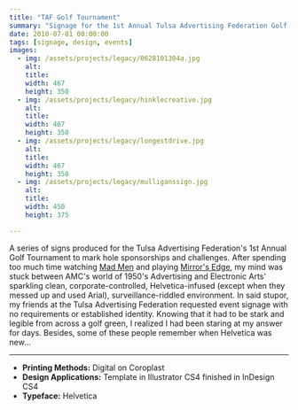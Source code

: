 ```yaml
---
title: "TAF Golf Tournament"
summary: "Signage for the 1st Annual Tulsa Advertising Federation Golf Tournament."
date: 2010-07-01 00:00:00
tags: [signage, design, events]
images:
  - img: /assets/projects/legacy/0628101304a.jpg
    alt: 
    title: 
    width: 467
    height: 350
  - img: /assets/projects/legacy/hinklecreative.jpg
    alt: 
    title: 
    width: 467
    height: 350
  - img: /assets/projects/legacy/longestdrive.jpg
    alt: 
    title: 
    width: 467
    height: 350
  - img: /assets/projects/legacy/mulliganssign.jpg
    alt: 
    title: 
    width: 450
    height: 375

---
```


A series of signs produced for the Tulsa Advertising Federation's 1st Annual Golf Tournament to mark hole sponsorships and challenges. After spending too much time watching [Mad Men](http://www.amctv.com/originals/madmen/) and playing [Mirror's Edge](http://www.mirrorsedge.com/ls/us/index.asp), my mind was stuck between AMC's world of 1950's Advertising and Electronic Arts' sparkling clean, corporate-controlled, Helvetica-infused (except when they messed up and used Arial), surveillance-riddled environment. In said stupor, my friends at the Tulsa Advertising Federation requested event signage with no requirements or established identity. Knowing that it had to be stark and legible from across a golf green, I realized I had been staring at my answer for days. Besides, some of these people remember when Helvetica was new...

---

*   **Printing Methods:** Digital on Coroplast
*   **Design Applications:** Template in Illustrator CS4 finished in InDesign CS4
*   **Typeface:** Helvetica
